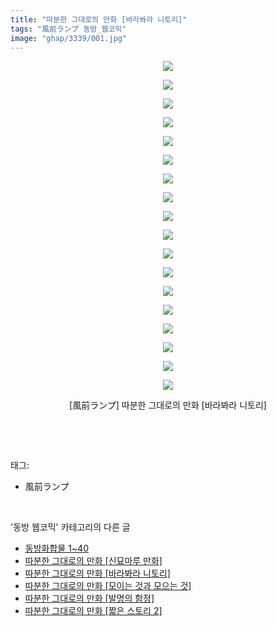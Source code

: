 ```yaml
---
title: "따분한 그대로의 만화 [바라봐라 니토리]"
tags: "風前ランプ 동방_웹코믹"
image: "ghap/3339/001.jpg"
---
```

<div class="article">
<p style="text-align: center; clear: none; float: none;"><img src="{{ site.nasurl }}/ghap/3339/001.jpg"/></p>
<p style="text-align: center; clear: none; float: none;"><img src="{{ site.nasurl }}/ghap/3339/002.jpg"/></p>
<p style="text-align: center; clear: none; float: none;"><img src="{{ site.nasurl }}/ghap/3339/003.jpg"/></p>
<p style="text-align: center; clear: none; float: none;"><img src="{{ site.nasurl }}/ghap/3339/004.jpg"/></p>
<p style="text-align: center; clear: none; float: none;"><img src="{{ site.nasurl }}/ghap/3339/005.jpg"/></p>
<p style="text-align: center; clear: none; float: none;"><img src="{{ site.nasurl }}/ghap/3339/006.jpg"/></p>
<p style="text-align: center; clear: none; float: none;"><img src="{{ site.nasurl }}/ghap/3339/007.jpg"/></p>
<p style="text-align: center; clear: none; float: none;"><img src="{{ site.nasurl }}/ghap/3339/008.jpg"/></p>
<p style="text-align: center; clear: none; float: none;"><img src="{{ site.nasurl }}/ghap/3339/009.jpg"/></p>
<p style="text-align: center; clear: none; float: none;"><img src="{{ site.nasurl }}/ghap/3339/010.jpg"/></p>
<p style="text-align: center; clear: none; float: none;"><img src="{{ site.nasurl }}/ghap/3339/011.jpg"/></p>
<p style="text-align: center; clear: none; float: none;"><img src="{{ site.nasurl }}/ghap/3339/012.jpg"/></p>
<p style="text-align: center; clear: none; float: none;"><img src="{{ site.nasurl }}/ghap/3339/013.jpg"/></p>
<p style="text-align: center; clear: none; float: none;"><img src="{{ site.nasurl }}/ghap/3339/014.jpg"/></p>
<p style="text-align: center; clear: none; float: none;"><img src="{{ site.nasurl }}/ghap/3339/015.jpg"/></p>
<p style="text-align: center; clear: none; float: none;"><img src="{{ site.nasurl }}/ghap/3339/016.jpg"/></p>
<p style="text-align: center; clear: none; float: none;"><img src="{{ site.nasurl }}/ghap/3339/017.jpg"/></p>
<p style="text-align: center; clear: none; float: none;"><img src="{{ site.nasurl }}/ghap/3339/018.jpg"/></p>
<p style="text-align: center; clear: none; float: none;">[風前ランプ] 따분한 그대로의 만화 [바라봐라 니토리]</p>
<p><br/></p>
</div><br/>
<div class="tagTrail">
<p>태그: </p>
<ul>
<li>風前ランプ</li>
</ul>
</div><br/>
<div class="another">
<p>'동방 웹코믹' 카테고리의 다른 글</p>
<ul>
<li><a href="/2017-06-07-ghap_3352">동방화합물 1~40</a></li>
<li><a href="/2017-06-07-ghap_3351">따분한 그대로의 만화 [신묘마루 만화]</a></li>
<li><a href="/2017-06-06-ghap_3339">따분한 그대로의 만화 [바라봐라 니토리]</a></li>
<li><a href="/2017-06-06-ghap_3338">따분한 그대로의 만화 [모이는 것과 모으는 것]</a></li>
<li><a href="/2017-06-06-ghap_3337">따분한 그대로의 만화 [발명의 함정]</a></li>
<li><a href="/2017-06-06-ghap_3336">따분한 그대로의 만화 [짧은 스토리 2]</a></li>
</ul>
</div><br/>
<div class="cb_module cb_fluid">
<div class="cb_wrt cb_profile">
</div><!-- commentList close -->
</div><br/>
